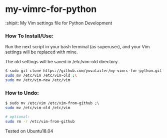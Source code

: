 # my-vimrc-for-python
:shipit: My Vim settings file for Python Development 


### How To Install/Use:
Run the next script in your bash terminal (as superuser), and your Vim settings will be replaced with mine.

The old settings will be saved in /etc/vim-old directory. 

```bash
$ sudo git clone https://github.com/yuvalailer/my-vimrc-for-python.git /etc/vim-new ;\
sudo mv /etc/vim /etc/vim-old ;\
sudo mv /etc/vim-new /etc/vim
```

### How to Undo:
```bash
$ sudo mv /etc/vim /etc/vim-from-github ;\
sudo mv /etc/vim-old /etc/vim

# optional:
sudo rm -r /etc/vim-from-github
```


Tested on Ubuntu18.04
